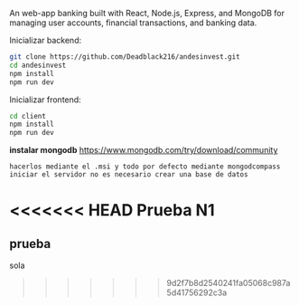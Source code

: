 An web-app banking built with React, Node.js, Express, and MongoDB for managing user accounts, financial transactions, and banking data.

Inicializar backend:
```sh
git clone https://github.com/Deadblack216/andesinvest.git
cd andesinvest
npm install
npm run dev
```

Inicializar frontend:
```sh
cd client
npm install
npm run dev
```

**instalar mongodb**
https://www.mongodb.com/try/download/community
    
    hacerlos mediante el .msi y todo por defecto mediante mongodcompass iniciar el servidor no es necesario crear una base de datos


<<<<<<< HEAD
**Prueba N1**    
=======
## prueba

sola
 
>>>>>>> 9d2f7b8d2540241fa05068c987a5d41756292c3a
